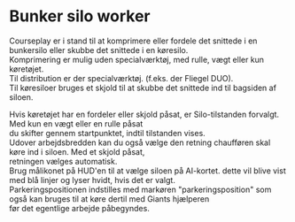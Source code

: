 # Bunker silo worker
  
Courseplay er i stand til at komprimere eller fordele det snittede i en bunkersilo eller skubbe det snittede i en køresilo.  
Komprimering er mulig uden specialværktøj, med rulle, vægt eller kun køretøjet.  
Til distribution er der specialværktøj. (f.eks. der Fliegel DUO).  
Til køresiloer bruges et skjold til at skubbe det snittede ind til bagsiden af siloen.  

  
Hvis køretøjet har en fordeler eller skjold påsat, er Silo-tilstanden forvalgt. Med kun en vægt eller en rulle påsat  
du skifter gennem startpunktet, indtil tilstanden vises.  
Udover arbejdsbredden kan du også vælge den retning chaufføren skal køre ind i siloen. Med et skjold påsat,  
retningen vælges automatisk.  
Brug målikonet på HUD'en til at vælge siloen på AI-kortet. dette vil blive vist med blå linjer og lyser hvidt, hvis det er valgt.  
Parkeringspositionen indstilles med markøren "parkeringsposition" som også kan bruges til at køre dertil med Giants hjælperen  
før det egentlige arbejde påbegyndes.  
